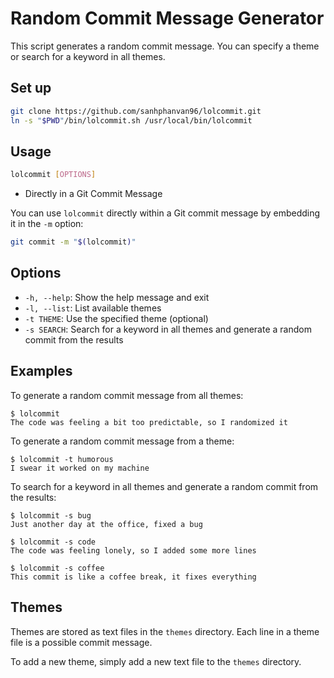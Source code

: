 # Random Commit Message Generator

This script generates a random commit message. You can specify a theme or search for a keyword in all themes.

## Set up

```bash
git clone https://github.com/sanhphanvan96/lolcommit.git
ln -s "$PWD"/bin/lolcommit.sh /usr/local/bin/lolcommit
```
## Usage

```bash
lolcommit [OPTIONS]
```

- Directly in a Git Commit Message

You can use `lolcommit` directly within a Git commit message by embedding it in the `-m` option:
```bash
git commit -m "$(lolcommit)"
```

## Options

- `-h, --help`: Show the help message and exit
- `-l, --list`: List available themes
- `-t THEME`: Use the specified theme (optional)
- `-s SEARCH`: Search for a keyword in all themes and generate a random commit from the results

## Examples

To generate a random commit message from all themes:

```
$ lolcommit
The code was feeling a bit too predictable, so I randomized it
```

To generate a random commit message from a theme:

```
$ lolcommit -t humorous
I swear it worked on my machine
```

To search for a keyword in all themes and generate a random commit from the results:

```
$ lolcommit -s bug
Just another day at the office, fixed a bug

$ lolcommit -s code
The code was feeling lonely, so I added some more lines

$ lolcommit -s coffee
This commit is like a coffee break, it fixes everything
```

## Themes

Themes are stored as text files in the `themes` directory. Each line in a theme file is a possible commit message.

To add a new theme, simply add a new text file to the `themes` directory.
